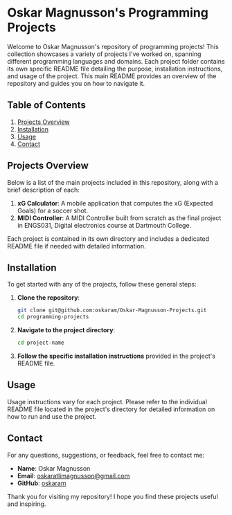 # Oskar Magnusson's Programming Projects

Welcome to Oskar Magnusson's repository of programming projects! This collection showcases a variety of projects I've worked on, spanning different programming languages and domains. Each project folder contains its own specific README file detailing the purpose, installation instructions, and usage of the project. This main README provides an overview of the repository and guides you on how to navigate it.

## Table of Contents

1. [Projects Overview](#projects-overview)
2. [Installation](#installation)
3. [Usage](#usage)
4. [Contact](#contact)

## Projects Overview

Below is a list of the main projects included in this repository, along with a brief description of each:

1. **xG Calculator**: A mobile application that computes the xG (Expected Goals) for a soccer shot.
2. **MIDI Controller**: A MIDI Controller built from scratch as the final project in ENGS031, Digital electronics course at Dartmouth College.

Each project is contained in its own directory and includes a dedicated README file if needed with detailed information.

## Installation

To get started with any of the projects, follow these general steps:

1. **Clone the repository**:
    ```sh
    git clone git@github.com:oskaram/Oskar-Magnusson-Projects.git
    cd programming-projects
    ```

2. **Navigate to the project directory**:
    ```sh
    cd project-name
    ```

3. **Follow the specific installation instructions** provided in the project's README file.

## Usage

Usage instructions vary for each project. Please refer to the individual README file located in the project's directory for detailed information on how to run and use the project.

## Contact

For any questions, suggestions, or feedback, feel free to contact me:

- **Name**: Oskar Magnusson
- **Email**: oskaratlimagnusson@gmail.com
- **GitHub**: [oskaram](https://github.com/oskaram)

Thank you for visiting my repository! I hope you find these projects useful and inspiring.
